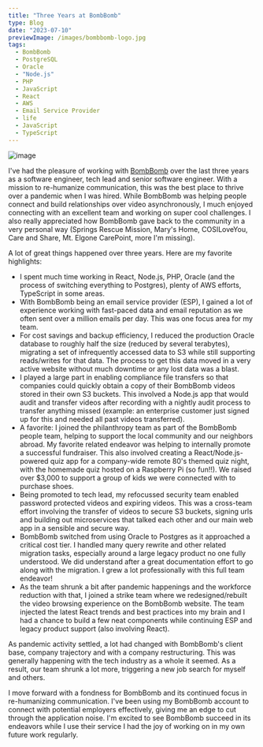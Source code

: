 ```yaml
---
title: "Three Years at BombBomb"
type: Blog
date: "2023-07-10"
previewImage: /images/bombbomb-logo.jpg
tags:
  - BombBomb
  - PostgreSQL
  - Oracle
  - "Node.js"
  - PHP
  - JavaScript
  - React
  - AWS
  - Email Service Provider
  - life
  - JavaScript
  - TypeScript
---
```


![image](/images/bombbomb-logo.jpg)

I've had the pleasure of working with [BombBomb](https://bombbomb.com) over the last three years as a software engineer, tech lead and senior software engineer. With a mission to re-humanize communication, this was the best place to thrive over a pandemic when I was hired. While BombBomb was helping people connect and build relationships over video asynchronously, I much enjoyed connecting with an excellent team and working on super cool challenges. I also really appreciated how BombBomb gave back to the community in a very personal way (Springs Rescue Mission, Mary's Home, COSILoveYou, Care and Share, Mt. Elgone CarePoint, more I'm missing).

A lot of great things happened over three years. Here are my favorite highlights:

- I spent much time working in React, Node.js, PHP, Oracle (and the process of switching everything to Postgres), plenty of AWS efforts, TypeScript in some areas.
- With BombBomb being an email service provider (ESP), I gained a lot of experience working with fast-paced data and email reputation as we often sent over a million emails per day. This was one focus area for my team.
- For cost savings and backup efficiency, I reduced the production Oracle database to roughly half the size (reduced by several terabytes), migrating a set of infrequently accessed data to S3 while still supporting reads/writes for that data. The process to get this data moved in a very active website without much downtime or any lost data was a blast.
- I played a large part in enabling compliance file transfers so that companies could quickly obtain a copy of their BombBomb videos stored in their own S3 buckets. This involved a Node.js app that would audit and transfer videos after recording with a nightly audit process to transfer anything missed (example: an enterprise customer just signed up for this and needed all past videos transferred).
- A favorite: I joined the philanthropy team as part of the BombBomb people team, helping to support the local community and our neighbors abroad. My favorite related endeavor was helping to internally promote a successful fundraiser. This also involved creating a React/Node.js-powered quiz app for a company-wide remote 80's themed quiz night, with the homemade quiz hosted on a Raspberry Pi (so fun!!). We raised over $3,000 to support a group of kids we were connected with to purchase shoes.
- Being promoted to tech lead, my refocussed security team enabled password protected videos and expiring videos. This was a cross-team effort involving the transfer of videos to secure S3 buckets, signing urls and building out microservices that talked each other and our main web app in a sensible and secure way.
- BombBomb switched from using Oracle to Postgres as it approached a critical cost tier. I handled many query rewrite and other related migration tasks, especially around a large legacy product no one fully understood. We did understand after a great documentation effort to go along with the migration. I grew a lot professionally with this full team endeavor!
- As the team shrunk a bit after pandemic happenings and the workforce reduction with that, I joined a strike team where we redesigned/rebuilt the video browsing experience on the BombBomb website. The team injected the latest React trends and best practices into my brain and I had a chance to build a few neat components while continuing ESP and legacy product support (also involving React).

As pandemic activity settled, a lot had changed with BombBomb's client base, company trajectory and with a company restructuring. This was generally happening with the tech industry as a whole it seemed. As a result, our team shrunk a lot more, triggering a new job search for myself and others.

I move forward with a fondness for BombBomb and its continued focus in re-humanizing communication. I've been using my BombBomb account to connect with potential employers effectively, giving me an edge to cut through the application noise. I'm excited to see BombBomb succeed in its endeavors while I use their service I had the joy of working on in my own future work regularly.
